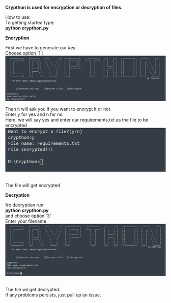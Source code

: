 **Crypthon is used for encryption or decryption of files.**

How to use: \
 To getting started type: \
 **python crypthon.py**

**Encryption**

First we have to generate our *key* \
 Choose option '1': \
 ![](img_1.JPG)

Then it will ask you if you want to encrypt it or not \
 Enter y for yes and n for no \
 Here, we will say yes and enter our requirements.txt as the file to be
encrypted \
 ![](img_2.JPG)

\
 The file will get encrypted

**Decryption**

fro decryption run: \
**python crypthon.py** \
 and choose option '3' \
 Enter your filename \
 ![](img_3.JPG)

\
 The file wil get decrypted. \
 If any problems persists, just pull up an issue.

